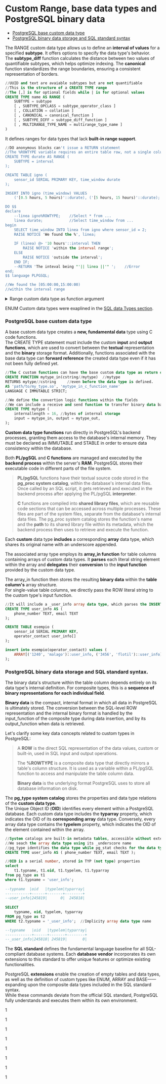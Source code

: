 # Custom Range, base data types and PostgreSQL binary data

* [PostgreSQL base custom data type](custom-range-base-data-types-and-postgresql-binary-data.md#postgresql-base-custom-data-type)
* [PostgreSQL binary data storage and SQL standard syntax](custom-range-base-data-types-and-postgresql-binary-data.md#postgresql-binary-data-storage-and-sql-standard-syntax)

The RANGE custom data type allows us to define an **interval of values** for a specified **subtype**. It offers options to specify the data type's behavior.\
The **subtype\_diff** function calculates the distance between two values of quantifiable subtypes, which helps optimize indexing. The **canonical** function standardizes the range boundaries, ensuring a consistent representation of borders.

```sql
//UUID and text are avaiable subtypes but are not quantifiable
//This is the structure of a CREATE TYPE range
//The [,] is for optional fields while | is for optional values
CREATE TYPE name AS RANGE (
    SUBTYPE = subtype
    [ , SUBTYPE_OPCLASS = subtype_operator_class ]
    [ , COLLATION = collation ]
    [ , CANONICAL = canonical_function ]
    [ , SUBTYPE_DIFF = subtype_diff_function ]
    [ , MULTIRANGE_TYPE_NAME = multirange_type_name ]
)
```

It defines ranges for data types that lack **built-in range support**.

```sql
//DO anonymous blocks can't issue a RETURN statement
//The %ROWTYPE variable requires an entire table row, not a single column
CREATE TYPE durate AS RANGE (
    SUBTYPE = interval
);

CREATE TABLE igno (
    sensor_id SERIAL PRIMARY KEY, time_window durate
);

INSERT INTO igno (time_window) VALUES 
    ('[0.5 hours, 5 hours)'::durate), ('[5 hours, 15 hours)'::durate);

DO $$
declare
    --linea igno%ROWTYPE;    //Select * from ...
    linea durate;            //Select time_window from ...
begin 
    SELECT time_window INTO linea from igno where sensor_id = 2;
    RAISE NOTICE 'We found the %', linea;
    
    IF (linea) @> '10 hours'::interval THEN
        RAISE NOTICE 'within the interval range';
    ELSE
        RAISE NOTICE 'outside the interval';
    END IF;
    --RETURN 'The inteval being "'|| linea ||'" ';    //Error
end;
$$ language PLPGSQL;

//We found the [05:00:00,15:00:00)
//within the interval range
```

<details>

<summary>Range custom data type as function argument</summary>

In a PL/pgSQL function, you can return a table %ROWTYPE from a query and compare it with a function argument that contains a composite data type.

```sql
//We compare 2 Range custom data type within the PL/pgSQL function
CREATE TYPE user_info AS (
    phone_number TEXT, email TEXT
);

CREATE TYPE durate AS RANGE (
    SUBTYPE = interval
);

select '[2 days, 5 days)'::durate && '[1 day, 4 days]'::durate; -- true

CREATE TABLE tavola (
    sensor_id SERIAL PRIMARY KEY, location TEXT,
    time_window durate,
    operator_contact user_info
);

INSERT INTO tavola (location, time_window, operator_contact)
VALUES
    ('quick', '[2.5 h, 10 h)'::durate, ROW('123', 'north@m.com')::user_info),
    ('full', '[10 h, 2 d)'::durate, ('987', 'south@m.com')::user_info);

//The table stores both custom types
CREATE OR REPLACE FUNCTION car_check(
    arg_id INT, arg_time durate, arg_user user_info
)
RETURNS TEXT LANGUAGE plpgsql
AS $$
DECLARE
    tavola_row tavola%ROWTYPE;
BEGIN
    //The %ROWTYPE returned from teh ID query
    SELECT * INTO tavola_row FROM tavola WHERE sensor_id = arg_id;

    IF NOT FOUND THEN
        RETURN 'Error: Sensor ID ' || arg_id || ' not found.';
    END IF;

    RAISE NOTICE 'Query returned location: % ', tavola_row.location;
    RAISE NOTICE 'Extracted table interval: %', tavola_row.time_window;
    RAISE NOTICE 'Funtion argument interval: %', arg_time;
    RAISE NOTICE 'Extracted argument composite fields contact: % (Email: %)', 
        (arg_user).phone_number, (arg_user).email;

    //We text-convert the boolean result between custom range and interval
    RETURN 'For a ' || tavola_row.location || ' the interval is ' || 
            (arg_time && tavola_row.time_window)::text;
END;
$$;

//Query returned location: quickfix 
//Extracted table interval: [02:30:00,10:00:00)
//Funtion argument interval: [01:30:00,04:00:00)
//Extracted argument composite fields contact: 111-222 (Email: newmail@m.com)
SELECT car_check(
    1, -- sensor_id
    '[1.5 hours, 4 hours)'::durate,    //Range custom data type argument
    ROW('111-222', 'newmail@mail.com')::user_info //Composite argument
```

</details>

ENUM Custom data types were exaplined in the [SQL data Types section](sql-table-data-types.md#enum-and-array).

### PostgreSQL base custom data type&#x20;

A base custom data type creates a **new, fundamental data** type using C code functions.\
The CREATE TYPE statement must include the custom **input** and **output functions**, which are used to convert between the **textual** representation and the **binary** storage format. Additionally, functions associated with the base data type can **forward reference** the created data type even if it has not been fully defined yet.

```sql
//The C custom functions can have the base custom data type as return or argument
CREATE FUNCTION mytype_in(cstring//mytype)  //mytype
RETURNS mytype//cstring     //even before the data type is defined.
AS 'path/to/my_type.so', 'mytype_in_c_function_name'
LANGUAGE C IMMUTABLE STRICT;

//We define the convertion logic functions within the fields
//We can include a receive and send function to transfer binary data back and forth
CREATE TYPE mytype (
    internallength = 16, //bytes of internal storage
    input = mytype_in, output = mytype_out,
);
```

**Custom data type functions** run directly in PostgreSQL's backend processes, granting them access to the database's internal memory. They must be declared as IMMUTABLE and STABLE in order to ensure data consistency within the database.

Both **PL/pgSQL** and **C functions** are managed and executed by the **backend process** within the server's **RAM**.&#x20;PostgreSQL stores their executable code in different parts of the file system.

> **PL/pgSQL** functions have their textual source code stored in the **pg\_proc system catalog**, within the database's internal data files. Once called by an SQL script, it gets retrieved and executed in the backend process after applying the PL/pgSQL **interpreter**.
>
> **C** functions are compiled into **shared library files**, which are reusable code sections that can be accessed across multiple processes. These files are part of the system files, separate from the database's internal data files. The pg\_proc system catalog stores the function's name and the **path** to its shared library file within its metadata, which the backend process then uses to retrieve and execute the function.

Each **custom** data type **includes** a corresponding **array** data type, which shares its original name with an underscore appended.

The associated array type employs its **array\_in function** for table columns containing arrays of custom data types. It **parses** each literal string element within the array and **delegates** their **conversion** to the **input function** provided by the custom data type.

The array\_in function then stores the resulting **binary data** within the **table column's** array structure.\
For single-value table columns, we directly pass the ROW literal string to the custom type's input function.

```sql
//It will include a _user_info array data type, which parses the INSERT values.
CREATE TYPE user_info AS (
    phone_number TEXT, email TEXT
);

CREATE TABLE esempio (
    sensor_id SERIAL PRIMARY KEY,
    operator_contact user_info[]
);

insert into esempio(operator_contact) values ( 
    ARRAY[('1240', 'malago')::user_info, ('3456', 'flotil')::user_info] 
);
```

### PostgreSQL binary data storage and SQL standard syntax.

The binary data's structure within the table column depends entirely on its data type's internal definition.&#x20;For composite types, this is a **sequence of binary representations for each individual field**.

**Binary data** is the compact, internal format in which all data in PostgreSQL is ultimately stored.                    The conversion between the SQL-level ROW representation and the internal binary format is handled by the input\_function of the composite type during data insertion, and by its output\_function when data is retrieved.

Let's clarify some key data concepts related to custom types in PostgreSQL:

> A **ROW** is the direct SQL representation of the data values, custom or built-in, used in SQL input and output operations.
>
> The **%ROWTYPE** is a composite data type that directly mirrors a table's column structure. It is used as a variable within a PL/pgSQL function to access and manipulate the table column data.
>
> **Binary data** is the underlying format PostgreSQL uses to store all database information on disk.

The **pg\_type system catalog** stores the properties and data type relations of the **custom data type**.\
The Unique Object ID (**OID**) identifies every element within a PostgreSQL database. Each custom data type includes the **typarray** property, which indicates the OID of its **corresponding array** data type. Conversely, every array data type contains the **typelem** property, which indicates the OID of the element contained within the array.

```sql
//System catalogs are built-in metadata tables, accessible without extensions.
//We seach the array data type using its _underscore name
//pg_type identifies the data type while pg_stat checks for the data type performances
CREATE TYPE user_info AS ( phone_number TEXT, email TEXT );

//OID is a serial number, stored in TYP (not type) properties
select 
    t1.typname, t1.oid, t1.typelem, t1.typarray
from pg_type as t1
where t1.typname = 'user_info';
    
--typname  |oid   |typelem|typarray|
-----------+------+-------+--------+
--user_info|245819|      0|  245818|
 
SELECT
    typname, oid, typelem, typarray
FROM pg_type as t2
WHERE t2.typname = '_user_info';  //Implicity array data type name

--typname   |oid   |typelem|typarray|
------------+------+-------+--------+
--_user_info|245818| 245819|       0|
```

The **SQL standard** defines the fundamental language baseline for all SQL-compliant database systems. Each **database vendor** incorporates its own extensions to this standard to offer unique features or optimize existing functionalities.

PostgreSQL **extensions** enable the creation of empty tables and data types, as well as the definition of custom types like ENUM, ARRAY and BASE——expanding upon the composite data types included in the SQL standard syntax.\
While these commands deviate from the official SQL standard, PostgreSQL fully understands and executes them within its own environment.

1

1

1

1

1

1

1

1
